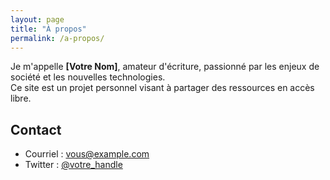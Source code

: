 ```yaml
---
layout: page
title: "À propos"
permalink: /a-propos/
---
```


Je m'appelle **[Votre Nom]**, amateur d'écriture, passionné par les enjeux de société
et les nouvelles technologies.  
Ce site est un projet personnel visant à partager des ressources en accès libre.

## Contact

* Courriel : [vous@example.com](mailto:vous@example.com)
* Twitter : [@votre_handle](https://twitter.com/votre_handle)
